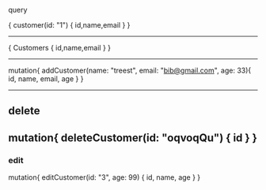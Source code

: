 
query

{
  customer(id: "1")
  {
    id,name,email
  }
}

------------------------------

{
  Customers
  {
  id,name,email
  }
}

---

mutation{
  addCustomer(name: "treest", email: "bib@gmail.com", age: 33){
    id,
    name,
    email,
    age
  }
}

----
## delete

mutation{
  deleteCustomer(id: "oqvoqQu") {
    id
  }
}
---
### edit

mutation{
 editCustomer(id: "3", age: 99)
  {
    id,
    name,
    age
  }
}